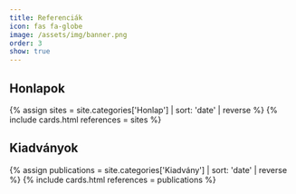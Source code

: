 ```yaml
---
title: Referenciák
icon: fas fa-globe
image: /assets/img/banner.png
order: 3
show: true
---
```


## Honlapok

{% assign sites = site.categories['Honlap'] | sort: 'date' | reverse %}
{% include cards.html references = sites %}

## Kiadványok

{% assign publications = site.categories['Kiadvány'] | sort: 'date' | reverse %}
{% include cards.html references = publications %}